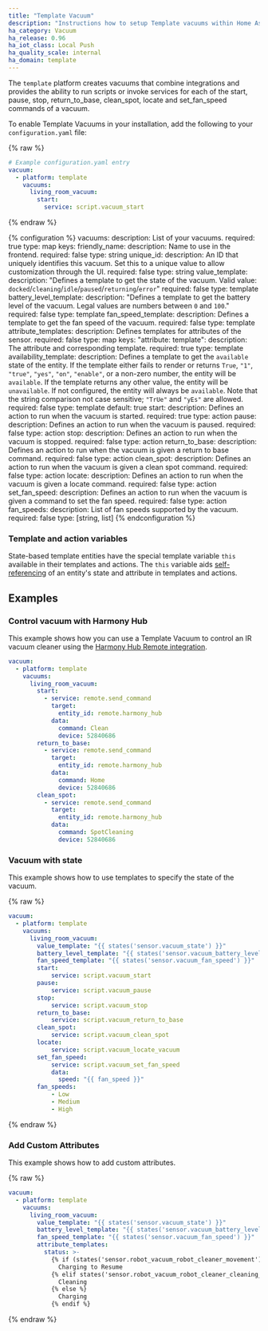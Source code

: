 ```yaml
---
title: "Template Vacuum"
description: "Instructions how to setup Template vacuums within Home Assistant."
ha_category: Vacuum
ha_release: 0.96
ha_iot_class: Local Push
ha_quality_scale: internal
ha_domain: template
---
```


The `template` platform creates vacuums that combine integrations and provides the
ability to run scripts or invoke services for each of the start, pause, stop,
return_to_base, clean_spot, locate and set_fan_speed commands of a vacuum.

To enable Template Vacuums in your installation, add the following to your
`configuration.yaml` file:

{% raw %}

```yaml
# Example configuration.yaml entry
vacuum:
  - platform: template
    vacuums:
      living_room_vacuum:
        start:
          service: script.vacuum_start
```

{% endraw %}

{% configuration %}
  vacuums:
    description: List of your vacuums.
    required: true
    type: map
    keys:
      friendly_name:
        description: Name to use in the frontend.
        required: false
        type: string
      unique_id:
        description: An ID that uniquely identifies this vacuum. Set this to a unique value to allow customization through the UI.
        required: false
        type: string
      value_template:
        description: "Defines a template to get the state of the vacuum. Valid value: `docked`/`cleaning`/`idle`/`paused`/`returning`/`error`"
        required: false
        type: template
      battery_level_template:
        description: "Defines a template to get the battery level of the vacuum. Legal values are numbers between `0` and `100`."
        required: false
        type: template
      fan_speed_template:
        description: Defines a template to get the fan speed of the vacuum.
        required: false
        type: template
      attribute_templates:
        description: Defines templates for attributes of the sensor.
        required: false
        type: map
        keys:
          "attribute: template":
            description: The attribute and corresponding template.
            required: true
            type: template          
      availability_template:
        description: Defines a template to get the `available` state of the entity. If the template either fails to render or returns `True`, `"1"`, `"true"`, `"yes"`, `"on"`, `"enable"`, or a non-zero number, the entity will be `available`. If the template returns any other value, the entity will be `unavailable`. If not configured, the entity will always be `available`. Note that the string comparison not case sensitive; `"TrUe"` and `"yEs"` are allowed.
        required: false
        type: template
        default: true
      start:
        description: Defines an action to run when the vacuum is started.
        required: true
        type: action
      pause:
        description: Defines an action to run when the vacuum is paused.
        required: false
        type: action
      stop:
        description: Defines an action to run when the vacuum is stopped.
        required: false
        type: action
      return_to_base:
        description: Defines an action to run when the vacuum is given a return to base command.
        required: false
        type: action
      clean_spot:
        description: Defines an action to run when the vacuum is given a clean spot command.
        required: false
        type: action
      locate:
        description: Defines an action to run when the vacuum is given a locate command.
        required: false
        type: action
      set_fan_speed:
        description: Defines an action to run when the vacuum is given a command to set the fan speed.
        required: false
        type: action
      fan_speeds:
        description: List of fan speeds supported by the vacuum.
        required: false
        type: [string, list]
{% endconfiguration %}

### Template and action variables

State-based template entities have the special template variable `this` available in their templates and actions. The `this` variable aids [self-referencing](/integrations/template#self-referencing) of an entity's state and attribute in templates and actions.

## Examples

### Control vacuum with Harmony Hub

This example shows how you can use a Template Vacuum to control an IR vacuum cleaner using the [Harmony Hub Remote integration](/integrations/harmony).

```yaml
vacuum:
  - platform: template
    vacuums:
      living_room_vacuum:
        start:
          - service: remote.send_command
            target:
              entity_id: remote.harmony_hub
            data:
              command: Clean
              device: 52840686
        return_to_base:
          - service: remote.send_command
            target:
              entity_id: remote.harmony_hub
            data:
              command: Home
              device: 52840686
        clean_spot:
          - service: remote.send_command
            target:
              entity_id: remote.harmony_hub
            data:
              command: SpotCleaning
              device: 52840686
```

### Vacuum with state

This example shows how to use templates to specify the state of the vacuum.

{% raw %}

```yaml
vacuum:
  - platform: template
    vacuums:
      living_room_vacuum:
        value_template: "{{ states('sensor.vacuum_state') }}"
        battery_level_template: "{{ states('sensor.vacuum_battery_level')|int }}"
        fan_speed_template: "{{ states('sensor.vacuum_fan_speed') }}"
        start:
            service: script.vacuum_start
        pause:
            service: script.vacuum_pause
        stop:
            service: script.vacuum_stop
        return_to_base:
            service: script.vacuum_return_to_base
        clean_spot:
            service: script.vacuum_clean_spot
        locate:
            service: script.vacuum_locate_vacuum
        set_fan_speed:
            service: script.vacuum_set_fan_speed
            data:
              speed: "{{ fan_speed }}"
        fan_speeds:
            - Low
            - Medium
            - High
```

{% endraw %}

### Add Custom Attributes

This example shows how to add custom attributes.

{% raw %}

```yaml
vacuum:
  - platform: template
    vacuums:
      living_room_vacuum:
        value_template: "{{ states('sensor.vacuum_state') }}"
        battery_level_template: "{{ states('sensor.vacuum_battery_level')|int }}"
        fan_speed_template: "{{ states('sensor.vacuum_fan_speed') }}"
        attribute_templates:
          status: >-
            {% if (states('sensor.robot_vacuum_robot_cleaner_movement') == "after" and states('sensor.robot_vacuum_robot_cleaner_cleaning_mode') == "stop")  %}
              Charging to Resume
            {% elif states('sensor.robot_vacuum_robot_cleaner_cleaning_mode') == "auto" %}
              Cleaning
            {% else %}
              Charging
            {% endif %}
```

{% endraw %}
